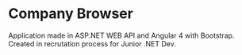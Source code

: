 # Company Browser
Application made in ASP.NET WEB API and Angular 4 with Bootstrap.
Created in recrutation process for Junior .NET Dev.
